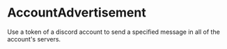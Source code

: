 # AccountAdvertisement
Use a token of a discord account to send a specified message in all of the account's servers.
